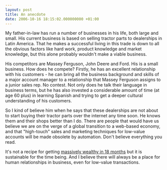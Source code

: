 ```yaml
---
layout: post
title: An anecdote
date: 2006-10-16 18:15:02.000000000 +01:00
---
```

My father-in-law has run a number of businesses in his life, both large and small. His current business is based on selling tractor parts to dealerships in Latin America. That he makes a successful living in this trade is down to all the obvious factors like hard work, product knowledge and market knowledge, but this alone probably wouldn't make a viable business.

His competitors are Massey Ferguson, John Deere and Ford. His is a small business. How does he compete? Firstly, he has an excellent relationship with his customers - he can bring all the business background and skills of a major account manager to a relationship that Massey Ferguson assigns to a junior sales rep. No contest. Not only does he talk their language in business terms, but he has also invested a considerable amount of time (at age 60 plus) in learning Spanish and trying to get a deeper cultural understanding of his customers.

So I kind of believe him when he says that these dealerships are not about to start buying their tractor parts over the internet any time soon. He knows them and their shops better than I do. There are people that would have us believe we are on the verge of a global transition to a web-based economy, and that "high-touch" sales and marketing techniques for low-value accounts will be made obsolete by automation. Don't believe everything you read.

It's not a recipe for getting <a href="http://news.bbc.co.uk/1/hi/business/6034577.stm">massively wealthy in 18 months</a> but it is sustainable for the time being. And I believe there will always be a place for human relationships in business, even for low-value transactions.
